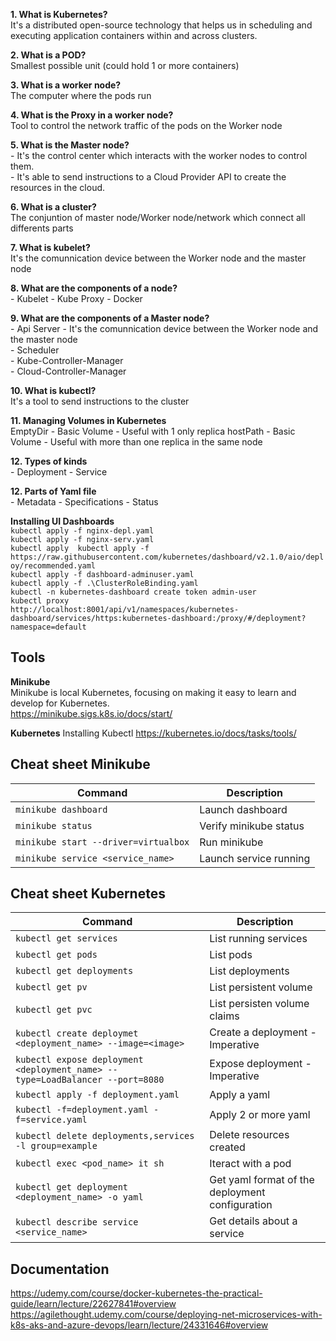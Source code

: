 **1. What is Kubernetes?**  
It's a distributed open-source technology that helps us in scheduling and executing application containers within and across clusters. 

**2. What is a POD?**  
Smallest possible unit (could hold 1 or more containers)

**3. What is a worker node?**  
The computer where the pods run

**4. What is the Proxy in a worker node?**  
Tool to control the network traffic of the pods on the Worker node

**5. What is the Master node?**  
    - It's the control center which interacts with the worker nodes to control them.  
    - It's able to send instructions to a Cloud Provider API to create the resources in the cloud.

**6. What is a cluster?**  
The conjuntion of master node/Worker node/network which connect all differents parts

**7. What is kubelet?**  
It's the comunnication device between the Worker node and the master node

**8. What are the components of a node?**  
    - Kubelet
    - Kube Proxy
    - Docker

**9. What are the components of a Master node?**  
    - Api Server - It's the comunnication device between the Worker node and the master node  
    - Scheduler  
    - Kube-Controller-Manager  
    - Cloud-Controller-Manager

**10. What is kubectl?**  
It's a tool to send instructions to the cluster

**11. Managing Volumes in Kubernetes**  
EmptyDir - Basic Volume - Useful with 1 only replica
hostPath - Basic Volume - Useful with more than one replica in the same node

**12. Types of kinds**  
    - Deployment
    - Service

**12. Parts of Yaml file**  
    - Metadata
    - Specifications
    - Status

**Installing UI Dashboards**  
` kubectl apply -f nginx-depl.yaml `  
` kubectl apply -f nginx-serv.yaml `  
` kubectl apply  kubectl apply -f https://raw.githubusercontent.com/kubernetes/dashboard/v2.1.0/aio/deploy/recommended.yaml `  
` kubectl apply -f dashboard-adminuser.yaml `  
` kubectl apply -f .\ClusterRoleBinding.yaml `  
` kubectl -n kubernetes-dashboard create token admin-user `  
` kubectl proxy `  
` http://localhost:8001/api/v1/namespaces/kubernetes-dashboard/services/https:kubernetes-dashboard:/proxy/#/deployment?namespace=default `  

## Tools ##
**Minikube**  
Minikube is local Kubernetes, focusing on making it easy to learn and develop for Kubernetes.  
https://minikube.sigs.k8s.io/docs/start/

**Kubernetes**
Installing Kubectl
https://kubernetes.io/docs/tasks/tools/

## Cheat sheet Minikube ##
| Command | Description |
| --- | --- |
| `minikube dashboard` | Launch dashboard |
| `minikube status` | Verify minikube status |
| `minikube start --driver=virtualbox` | Run minikube |
| `minikube service <service_name>` | Launch service running |

## Cheat sheet Kubernetes ##
| Command | Description |
| --- | --- |
| `kubectl get services`  | List running services |
| `kubectl get pods`  | List pods |
| `kubectl get deployments`  | List deployments |
| `kubectl get pv`  | List persistent volume |
| `kubectl get pvc`  | List persisten volume claims |
| `kubectl create deploymet <deployment_name> --image=<image>`  | Create a deployment -Imperative |
| `kubectl expose deployment <deployment_name> --type=LoadBalancer --port=8080`  | Expose deployment -Imperative |
| `kubectl apply -f deployment.yaml`  | Apply a yaml |
| `kubectl -f=deployment.yaml -f=service.yaml`  | Apply 2 or more yaml |
| `kubectl delete deployments,services -l group=example`  | Delete resources created |
| `kubectl exec <pod_name> it sh`  | Iteract with a pod |
| `kubectl get deployment <deployment_name> -o yaml`  | Get yaml format of the deployment configuration |
| `kubectl describe service <service_name>`  | Get details about a service |

## Documentation ## 
https://udemy.com/course/docker-kubernetes-the-practical-guide/learn/lecture/22627841#overview
https://agilethought.udemy.com/course/deploying-net-microservices-with-k8s-aks-and-azure-devops/learn/lecture/24331646#overview